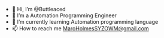 - 👋 Hi, I’m @Buttleaced
- 👀 I’m a Automation Programming Engineer
- 🌱 I’m currently learning Automation programming language
- 📫 How to reach me MaroHolmesSYZOWM@gmail.com


<!---
Buttleaced/Buttleaced is a ✨ special ✨ repository because its `README.md` (this file) appears on your GitHub profile.
You can click the Preview link to take a look at your changes.
--->
